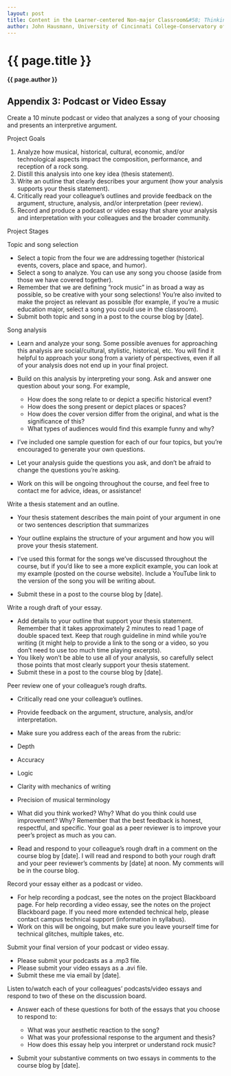 ```yaml
---
layout: post
title: Content in the Learner-centered Non-major Classroom&#58; Thinking and Listening Like a Musicologist
author: John Hausmann, University of Cincinnati College-Conservatory of Music
---
```


{{ page.title }}
================
**{{ page.author }}**

## Appendix 3&#58; Podcast or Video Essay

Create a 10 minute podcast or video that analyzes a song of your choosing and presents an interpretive argument.

Project Goals

1.  Analyze how musical, historical, cultural, economic, and/or technological aspects impact the composition, performance, and reception of a rock song.
2.  Distill this analysis into one key idea (thesis statement).
3.  Write an outline that clearly describes your argument (how your analysis supports your thesis statement).
4.  Critically read your colleague’s outlines and provide feedback on the argument, structure, analysis, and/or interpretation (peer review).
5.  Record and produce a podcast or video essay that share your analysis and interpretation with your colleagues and the broader community.

Project Stages

Topic and song selection

-   Select a topic from the four we are addressing together (historical events, covers, place and space, and humor).
-   Select a song to analyze. You can use any song you choose (aside from those we have covered together).
-   Remember that we are defining “rock music” in as broad a way as possible, so be creative with your song selections! You’re also invited to make the project as relevant as possible (for example, if you’re a music education major, select a song you could use in the classroom).
-   Submit both topic and song in a post to the course blog by [date].

Song analysis

-   Learn and analyze your song. Some possible avenues for approaching this analysis are social/cultural, stylistic, historical, etc. You will find it helpful to approach your song from a variety of perspectives, even if all of your analysis does not end up in your final project.
-   Build on this analysis by interpreting your song. Ask and answer one question about your song. For example,

	-   How does the song relate to or depict a specific historical event?
	-   How does the song present or depict places or spaces?
	-   How does the cover version differ from the original, and what is the significance of this?
	-   What types of audiences would find this example funny and why?

-   I’ve included one sample question for each of our four topics, but you’re encouraged to generate your own questions.
-   Let your analysis guide the questions you ask, and don’t be afraid to change the questions you’re asking.
-   Work on this will be ongoing throughout the course, and feel free to contact me for advice, ideas, or assistance!

Write a thesis statement and an outline.

-   Your thesis statement describes the main point of your argument in one or two sentences description that summarizes
-   Your outline explains the structure of your argument and how you will prove your thesis statement.

-   I’ve used this format for the songs we’ve discussed throughout the course, but if you’d like to see a more explicit example, you can look at my example (posted on the course website). Include a YouTube link to the version of the song you will be writing about.

-   Submit these in a post to the course blog by [date].

Write a rough draft of your essay.

-   Add details to your outline that support your thesis statement. Remember that it takes approximately 2 minutes to read 1 page of double spaced text. Keep that rough guideline in mind while you’re writing (it might help to provide a link to the song or a video, so you don’t need to use too much time playing excerpts).
-   You likely won’t be able to use all of your analysis, so carefully select those points that most clearly support your thesis statement.
-   Submit these in a post to the course blog by [date].

Peer review one of your colleague’s rough drafts.

-   Critically read one your colleague’s outlines.
-   Provide feedback on the argument, structure, analysis, and/or interpretation.
-   Make sure you address each of the areas from the rubric:

-   Depth
-   Accuracy
-   Logic
-   Clarity with mechanics of writing
-   Precision of musical terminology

-   What did you think worked? Why? What do you think could use improvement? Why? Remember that the best feedback is honest, respectful, and specific. Your goal as a peer reviewer is to improve your peer’s project as much as you can.
-   Read and respond to your colleague’s rough draft in a comment on the course blog by [date]. I will read and respond to both your rough draft and your peer reviewer’s comments by [date] at noon. My comments will be in the course blog.

Record your essay either as a podcast or video.

-   For help recording a podcast, see the notes on the project Blackboard page. For help recording a video essay, see the notes on the project Blackboard page. If you need more extended technical help, please contact campus technical support (information in syllabus).
-   Work on this will be ongoing, but make sure you leave yourself time for technical glitches, multiple takes, etc.

Submit your final version of your podcast or video essay.

-   Please submit your podcasts as a .mp3 file.
-   Please submit your video essays as a .avi file.
-   Submit these me via email by [date].

Listen to/watch each of your colleagues’ podcasts/video essays and respond to two of these on the discussion board.

-   Answer each of these questions for both of the essays that you choose to respond to:

	-   What was your aesthetic reaction to the song?
	-   What was your professional response to the argument and thesis?
	-   How does this essay help you interpret or understand rock music?

-   Submit your substantive comments on two essays in comments to the course blog by [date].